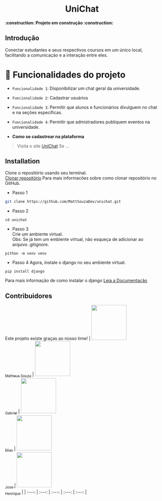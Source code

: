 <div align="center">
  <h1 align="center">
    UniChat
    <br />
  </h1>
</div>

<h4 align="left"> 
	:construction:  Projeto em construção  :construction:
</h4>


## Introdução 

Conectar estudantes e seus respectivos coursos em um único local, facilitando a comunicação e a interação entre eles.

# :hammer: Funcionalidades do projeto
- `Funcionalidade 1`: Disponibilizar um chat geral da universidade.
- `Funcionalidade 2`: Cadastrar usuários
- `Funcionalidade 3`: Permitir que alunos e funcionários divulguem no chat e na seções especificas.
- `Funcionalidade 4`: Permitir que admistradores publiquem eventos na universidade.

- **Como se cadastrear na plataforma**

> Visita o site [UniChat](https://localhost:8000)
> Se ...

## Installation

Clone o repositório usando seu terminal. <br>
[Clonar repositório](https://docs.github.com/pt/repositories/creating-and-managing-repositories/cloning-a-repository) Para mais informacões sobre como clonar repositório no GitHub.

- Passo 1
```bash
git clone https://github.com/MattSouzaDev/unichat.git
```
- Passo 2 
```
cd unichat
```
- Passo 3 <br>
Crie um ambiente virtual. <br>
Obs: Se já tem um embiente virtual, não esqueça de adicionar ao arquivo .gitignore.
```
pithon -m venv venv
```
- Passo 4
Agora, instale o django no seu ambiente virtual.
```
pip install django
```
Para mais informação de como instalar o django [Leia a Documentação](https://docs.djangoproject.com/en/5.2/intro/install/)
## Contribuidores

Este projeto existe graças ao nosso time! 
| [<img loading="lazy" src="https://avatars.githubusercontent.com/MattSouzaDev" width=115><br><sub>Matheus Souza</sub>](https://github.com/MattSouzaDev) |  [<img loading="lazy" src="#" width=115><br><sub>Gabriel</sub>](https://github.com) |  [<img loading="lazy" src="?v=4" width=115><br><sub>Elias</sub>](https://github.com) | [<img loading="lazy" src="" width=115><br><sub>Jose </sub>](https://github.com/MattSouzaDev) |  [<img loading="lazy" src="" width=115><br><sub>Henrique</sub>](https://github.com) |
| :---: | :---: | :---: | :---: | :---: |
